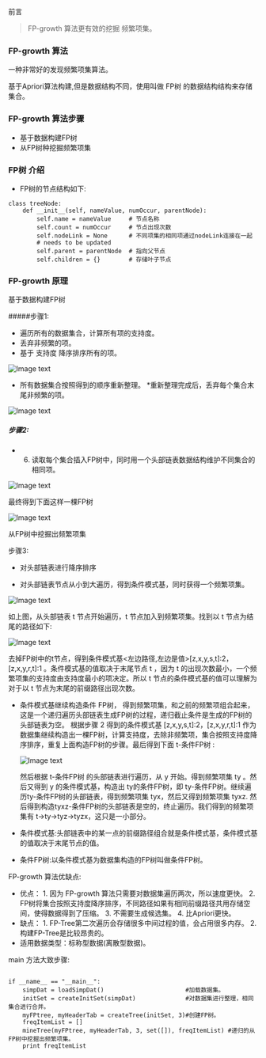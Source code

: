 前言


> FP-growth 算法更有效的挖掘 频繁项集。

### FP-growth 算法

一种非常好的发现频繁项集算法。

基于Apriori算法构建,但是数据结构不同，使用叫做 FP树 的数据结构结构来存储集合。

### FP-growth 算法步骤

* 基于数据构建FP树
* 从FP树种挖掘频繁项集

### FP树 介绍

* FP树的节点结构如下:

```
class treeNode:
    def __init__(self, nameValue, numOccur, parentNode):
        self.name = nameValue     # 节点名称
        self.count = numOccur     # 节点出现次数
        self.nodeLink = None      # 不同项集的相同项通过nodeLink连接在一起
        # needs to be updated
        self.parent = parentNode  # 指向父节点
        self.children = {}        # 存储叶子节点

```


### FP-growth 原理

基于数据构建FP树

 #####步骤1:

 * 遍历所有的数据集合，计算所有项的支持度。
 * 丢弃非频繁的项。
 * 基于 支持度 降序排序所有的项。 
 
![Image text](https://github.com/moveondo/python-MachineLearning/blob/master/K%E5%9D%87%E5%80%BC%E8%81%9A%E7%B1%BB/image/kmean2.jpg)

 
 * 所有数据集合按照得到的顺序重新整理。
 *重新整理完成后，丢弃每个集合末尾非频繁的项。

![Image text](https://github.com/moveondo/python-MachineLearning/blob/master/K%E5%9D%87%E5%80%BC%E8%81%9A%E7%B1%BB/image/kmean2.jpg)
 
 ##### 步骤2: 
 
 * 6. 读取每个集合插入FP树中，同时用一个头部链表数据结构维护不同集合的相同项。
 
 ![Image text](https://github.com/moveondo/python-MachineLearning/blob/master/K%E5%9D%87%E5%80%BC%E8%81%9A%E7%B1%BB/image/kmean2.jpg)

 
 最终得到下面这样一棵FP树 
 
 ![Image text](https://github.com/moveondo/python-MachineLearning/blob/master/K%E5%9D%87%E5%80%BC%E8%81%9A%E7%B1%BB/image/kmean2.jpg)



从FP树中挖掘出频繁项集

步骤3:

* 对头部链表进行降序排序

 * 对头部链表节点从小到大遍历，得到条件模式基，同时获得一个频繁项集。 
 
 ![Image text](https://github.com/moveondo/python-MachineLearning/blob/master/K%E5%9D%87%E5%80%BC%E8%81%9A%E7%B1%BB/image/kmean2.jpg)

 
 如上图，从头部链表 t 节点开始遍历，t 节点加入到频繁项集。找到以 t 节点为结尾的路径如下: 
 
 
 
 ![Image text](https://github.com/moveondo/python-MachineLearning/blob/master/K%E5%9D%87%E5%80%BC%E8%81%9A%E7%B1%BB/image/kmean2.jpg)


 
 去掉FP树中的t节点，得到条件模式基<左边路径,左边是值>[z,x,y,s,t]:2，[z,x,y,r,t]:1 。条件模式基的值取决于末尾节点 t ，因为 t 的出现次数最小，一个频繁项集的支持度由支持度最小的项决定。所以 t 节点的条件模式基的值可以理解为对于以 t 节点为末尾的前缀路径出现次数。




* 条件模式基继续构造条件 FP树， 得到频繁项集，和之前的频繁项组合起来，这是一个递归遍历头部链表生成FP树的过程，递归截止条件是生成的FP树的头部链表为空。 根据步骤 2 得到的条件模式基 [z,x,y,s,t]:2，[z,x,y,r,t]:1 作为数据集继续构造出一棵FP树，计算支持度，去除非频繁项，集合按照支持度降序排序，重复上面构造FP树的步骤。最后得到下面 t-条件FP树 :
  
  ![Image text](https://github.com/moveondo/python-MachineLearning/blob/master/K%E5%9D%87%E5%80%BC%E8%81%9A%E7%B1%BB/image/kmean2.jpg)
  
  然后根据 t-条件FP树 的头部链表进行遍历，从 y 开始。得到频繁项集 ty 。然后又得到 y 的条件模式基，构造出 ty的条件FP树，即 ty-条件FP树。继续遍历ty-条件FP树的头部链表，得到频繁项集 tyx，然后又得到频繁项集 tyxz. 然后得到构造tyxz-条件FP树的头部链表是空的，终止遍历。我们得到的频繁项集有 t->ty->tyz->tyzx，这只是一小部分。

* 条件模式基:头部链表中的某一点的前缀路径组合就是条件模式基，条件模式基的值取决于末尾节点的值。
* 条件FP树:以条件模式基为数据集构造的FP树叫做条件FP树。

FP-growth 算法优缺点:

* 优点： 1. 因为 FP-growth 算法只需要对数据集遍历两次，所以速度更快。
        2. FP树将集合按照支持度降序排序，不同路径如果有相同前缀路径共用存储空间，使得数据得到了压缩。
        3. 不需要生成候选集。
        4. 比Apriori更快。
* 缺点： 1. FP-Tree第二次遍历会存储很多中间过程的值，会占用很多内存。
        2. 构建FP-Tree是比较昂贵的。
* 适用数据类型：标称型数据(离散型数据)。



main 方法大致步骤:

```

if __name__ == "__main__":
    simpDat = loadSimpDat()                       #加载数据集。
    initSet = createInitSet(simpDat)              #对数据集进行整理，相同集合进行合并。
    myFPtree, myHeaderTab = createTree(initSet, 3)#创建FP树。
    freqItemList = []
    mineTree(myFPtree, myHeaderTab, 3, set([]), freqItemList) #递归的从FP树中挖掘出频繁项集。
    print freqItemList
 
```

